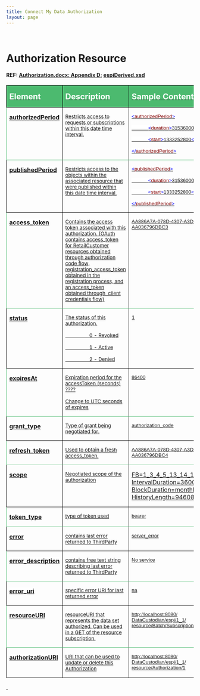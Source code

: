 ```yaml
---
title: Connect My Data Authorization
layout: page
---
```


<div>
<p><u></u>&nbsp;<u></u></p>
<h1>Authorization Resource</h1>
<h4>REF: <a href="http://osgug.ucaiug.org/sgsystems/OpenADE/Shared%20Documents/Testing%20and%20Certification/GreenButtonTestPlan/referenceMaterial/GreenButtonAuthorization.docx">Authorization.docx: Appendix D</a>; <a href="https://github.com/energyos/OpenESPI-Common-java/blob/master/etc/espiDerived.xsd">espiDerived.xsd</h4>
<table border="1" cellspacing="0" cellpadding="0" width="100%" style="border-collapse:collapse;border:none">
<thead>
<tr>
<td width="26%" valign="top" style="width:26.78%;border:solid windowtext 1.0pt;background:#4CBA6F;padding:0in 5.4pt 0in 5.4pt">
<p class="MsoNormal"><b><span style="font-size:16.0pt;color:white">Element</span></b><span style="font-size:16.0pt;color:white"><u></u><u></u></span></p>
</td>
<td width="31%" valign="top" style="width:31.94%;border:solid windowtext 1.0pt;border-left:none;background:#4CBA6F;padding:0in 5.4pt 0in 5.4pt">
<p class="MsoNormal"><b><span style="font-size:16.0pt;color:white">Description</span></b><span style="font-size:16.0pt;color:white"><u></u><u></u></span></p>
</td>
<td width="41%" valign="top" style="width:41.3%;border:solid windowtext 1.0pt;border-left:none;background:#4CBA6F;padding:0in 5.4pt 0in 5.4pt">
<p class="MsoNormal" style="text-align:justify"><b><span style="font-size:16.0pt;color:white">Sample Content</span></b><span style="font-size:16.0pt;color:white"><u></u><u></u></span></p>
</td>
</tr>
</thead>
<tbody>
<tr>
<td width="26%" valign="top" style="width:26.78%;border-top:none;border-left:solid #4CBA6F 1.0pt;border-bottom:solid #4CBA6F 1.0pt;border-right:solid windowtext 1.0pt;padding:0in 5.4pt 0in 5.4pt">
<p class="MsoNormal"><b><span style="background:white">authorizedPeriod</span><u></u><u></u></b></p>
</td>
<td width="31%" valign="top" style="width:31.94%;border-top:none;border-left:none;border-bottom:solid #4CBA6F 1.0pt;border-right:solid windowtext 1.0pt;padding:0in 5.4pt 0in 5.4pt">
<p class="MsoNormal"><span style="font-size:10.0pt">Restricts access to requests or subscriptions within this date time interval.<u></u><u></u></span></p>
</td>
<td width="41%" valign="top" style="width:41.3%;border-top:none;border-left:none;border-bottom:solid #4CBA6F 1.0pt;border-right:solid #4CBA6F 1.0pt;padding:0in 5.4pt 0in 5.4pt">
<p class="MsoNormal" style="text-align:justify;text-autospace:none">
<span style="font-size:10.0pt;font-family:Arial;color:blue;background:white">&lt;</span><span style="font-size:10.0pt;font-family:Arial;color:maroon;background:white">authorizedPeriod</span><span style="font-size:10.0pt;font-family:Arial;color:blue;background:white">&gt;</span><span style="font-size:10pt;font-family:Arial;background-color:white;background-repeat:initial initial"><u></u><u></u></span></p>
<p class="MsoNormal" style="text-align:justify;text-autospace:none">
<span style="font-size:10pt;font-family:Arial;background-color:white;background-repeat:initial initial">&nbsp;&nbsp;&nbsp;&nbsp;&nbsp;&nbsp;&nbsp;&nbsp;&nbsp;&nbsp;&nbsp;
</span><span style="font-size:10.0pt;font-family:Arial;color:blue;background:white">&lt;</span><span style="font-size:10.0pt;font-family:Arial;color:maroon;background:white">duration</span><span style="font-size:10.0pt;font-family:Arial;color:blue;background:white">&gt;</span><span style="font-size:10pt;font-family:Arial;background-color:white;background-repeat:initial initial">31536000</span><span style="font-size:10.0pt;font-family:Arial;color:blue;background:white">&lt;/</span><span style="font-size:10.0pt;font-family:Arial;color:maroon;background:white">duration</span><span style="font-size:10.0pt;font-family:Arial;color:blue;background:white">&gt;</span><span style="font-size:10pt;font-family:Arial;background-color:white;background-repeat:initial initial"><u></u><u></u></span></p>
<p class="MsoNormal" style="text-align:justify;text-autospace:none">
<span style="font-size:10pt;font-family:Arial;background-color:white;background-repeat:initial initial">&nbsp;&nbsp;&nbsp;&nbsp;&nbsp;&nbsp;&nbsp;&nbsp;&nbsp;&nbsp;&nbsp;
</span><span style="font-size:10.0pt;font-family:Arial;color:blue;background:white">&lt;</span><span style="font-size:10.0pt;font-family:Arial;color:maroon;background:white">start</span><span style="font-size:10.0pt;font-family:Arial;color:blue;background:white">&gt;</span><span style="font-size:10pt;font-family:Arial;background-color:white;background-repeat:initial initial">1333252800</span><span style="font-size:10.0pt;font-family:Arial;color:blue;background:white">&lt;/</span><span style="font-size:10.0pt;font-family:Arial;color:maroon;background:white">start</span><span style="font-size:10.0pt;font-family:Arial;color:blue;background:white">&gt;</span><span style="font-size:10pt;font-family:Arial;background-color:white;background-repeat:initial initial"><u></u><u></u></span></p>
<p class="MsoNormal" style="text-align:justify"><span style="font-size:10.0pt;font-family:Arial;color:blue;background:white">&lt;/</span><span style="font-size:10.0pt;font-family:Arial;color:maroon;background:white">authorizedPeriod</span><span style="font-size:10.0pt;font-family:Arial;color:blue;background:white">&gt;</span><span style="font-size:10.0pt"><u></u><u></u></span></p>
</td>
</tr>
<tr>
<td width="26%" valign="top" style="width:26.78%;border:solid windowtext 1.0pt;border-top:none;padding:0in 5.4pt 0in 5.4pt">
<p class="MsoNormal"><b><span style="background:white">publishedPeriod</span><u></u><u></u></b></p>
</td>
<td width="31%" valign="top" style="width:31.94%;border-top:none;border-left:none;border-bottom:solid windowtext 1.0pt;border-right:solid windowtext 1.0pt;padding:0in 5.4pt 0in 5.4pt">
<p class="MsoNormal"><span style="font-size:10.0pt">Restricts access to the objects within the associated resource that were published within this date time interval.<u></u><u></u></span></p>
</td>
<td width="41%" valign="top" style="width:41.3%;border-top:none;border-left:none;border-bottom:solid windowtext 1.0pt;border-right:solid windowtext 1.0pt;padding:0in 5.4pt 0in 5.4pt">
<p class="MsoNormal" style="text-align:justify;text-autospace:none">
<span style="font-size:10.0pt;font-family:Arial;color:blue;background:white">&lt;</span><span style="font-size:10.0pt;font-family:Arial;color:maroon;background:white">publishedPeriod</span><span style="font-size:10.0pt;font-family:Arial;color:blue;background:white">&gt;</span><span style="font-size:10pt;font-family:Arial;background-color:white;background-repeat:initial initial"><u></u><u></u></span></p>
<p class="MsoNormal" style="text-align:justify;text-autospace:none">
<span style="font-size:10pt;font-family:Arial;background-color:white;background-repeat:initial initial">&nbsp;&nbsp;&nbsp;&nbsp;&nbsp;&nbsp;&nbsp;&nbsp;&nbsp;&nbsp;&nbsp;
</span><span style="font-size:10.0pt;font-family:Arial;color:blue;background:white">&lt;</span><span style="font-size:10.0pt;font-family:Arial;color:maroon;background:white">duration</span><span style="font-size:10.0pt;font-family:Arial;color:blue;background:white">&gt;</span><span style="font-size:10pt;font-family:Arial;background-color:white;background-repeat:initial initial">31536000</span><span style="font-size:10.0pt;font-family:Arial;color:blue;background:white">&lt;/</span><span style="font-size:10.0pt;font-family:Arial;color:maroon;background:white">duration</span><span style="font-size:10.0pt;font-family:Arial;color:blue;background:white">&gt;</span><span style="font-size:10pt;font-family:Arial;background-color:white;background-repeat:initial initial"><u></u><u></u></span></p>
<p class="MsoNormal" style="text-align:justify;text-autospace:none">
<span style="font-size:10pt;font-family:Arial;background-color:white;background-repeat:initial initial">&nbsp;&nbsp;&nbsp;&nbsp;&nbsp;&nbsp;&nbsp;&nbsp;&nbsp;&nbsp;&nbsp;
</span><span style="font-size:10.0pt;font-family:Arial;color:blue;background:white">&lt;</span><span style="font-size:10.0pt;font-family:Arial;color:maroon;background:white">start</span><span style="font-size:10.0pt;font-family:Arial;color:blue;background:white">&gt;</span><span style="font-size:10pt;font-family:Arial;background-color:white;background-repeat:initial initial">1333252800</span><span style="font-size:10.0pt;font-family:Arial;color:blue;background:white">&lt;/</span><span style="font-size:10.0pt;font-family:Arial;color:maroon;background:white">start</span><span style="font-size:10.0pt;font-family:Arial;color:blue;background:white">&gt;</span><span style="font-size:10pt;font-family:Arial;background-color:white;background-repeat:initial initial"><u></u><u></u></span></p>
<p class="MsoNormal" style="text-align:justify"><span style="font-size:10.0pt;font-family:Arial;color:blue;background:white">&lt;/</span><span style="font-size:10.0pt;font-family:Arial;color:maroon;background:white">publishedPeriod</span><span style="font-size:10.0pt;font-family:Arial;color:blue;background:white">&gt;</span><span style="font-size:10.0pt"><u></u><u></u></span></p>
</td>
</tr>
<tr>
<td width="26%" valign="top" style="width:26.78%;border-top:none;border-left:solid #4CBA6F 1.0pt;border-bottom:solid #4CBA6F 1.0pt;border-right:solid windowtext 1.0pt;padding:0in 5.4pt 0in 5.4pt">
<p class="MsoNormal"><b><span style="background:white">access_token</span><u></u><u></u></b></p>
</td>
<td width="31%" valign="top" style="width:31.94%;border-top:none;border-left:none;border-bottom:solid #4CBA6F 1.0pt;border-right:solid windowtext 1.0pt;padding:0in 5.4pt 0in 5.4pt">
<p class="MsoNormal"><span style="font-size:10.0pt">Contains the access token associated with this authorization. (OAuth contains access_token for RetailCustomer resources obtained through authorization code flow, registration_access_token
obtained in the registration process, and an access_token obtained through&nbsp; client credentials flow)<u></u><u></u></span></p>
</td>
<td width="41%" valign="top" style="width:41.3%;border-top:none;border-left:none;border-bottom:solid #4CBA6F 1.0pt;border-right:solid #4CBA6F 1.0pt;padding:0in 5.4pt 0in 5.4pt">
<p class="MsoNormal" style="text-align:justify"><span style="font-size:10pt;font-family:Arial;background-color:white;background-repeat:initial initial">AA886A7A-078D-4307-A3D9-<wbr>AA036796DBC3</span><span style="font-size:10.0pt"><u></u><u></u></span></p>
</td>
</tr>
<tr>
<td width="26%" valign="top" style="width:26.78%;border:solid windowtext 1.0pt;border-top:none;padding:0in 5.4pt 0in 5.4pt">
<p class="MsoNormal"><b><span style="background:white">status</span><u></u><u></u></b></p>
</td>
<td width="31%" valign="top" style="width:31.94%;border-top:none;border-left:none;border-bottom:solid windowtext 1.0pt;border-right:solid windowtext 1.0pt;padding:0in 5.4pt 0in 5.4pt">
<p class="MsoNormal"><span style="font-size:10.0pt">The status of this authorization.<u></u><u></u></span></p>
<p class="MsoNormal"><span style="font-size:10.0pt">&nbsp;&nbsp;&nbsp;&nbsp;&nbsp;&nbsp;&nbsp;&nbsp;&nbsp;&nbsp;&nbsp;&nbsp;&nbsp;&nbsp;&nbsp;&nbsp;&nbsp; 0 - Revoked<u></u><u></u></span></p>
<p class="MsoNormal"><span style="font-size:10.0pt">&nbsp;&nbsp;&nbsp;&nbsp;&nbsp;&nbsp;&nbsp;&nbsp;&nbsp;&nbsp;&nbsp;&nbsp;&nbsp;&nbsp;&nbsp;&nbsp;&nbsp; 1 - Active<u></u><u></u></span></p>
<p class="MsoNormal"><span style="font-size:10.0pt">&nbsp;&nbsp;&nbsp;&nbsp;&nbsp;&nbsp;&nbsp;&nbsp;&nbsp;&nbsp;&nbsp;&nbsp;&nbsp;&nbsp;&nbsp;&nbsp;&nbsp; 2 - Denied<u></u><u></u></span></p>
</td>
<td width="41%" valign="top" style="width:41.3%;border-top:none;border-left:none;border-bottom:solid windowtext 1.0pt;border-right:solid windowtext 1.0pt;padding:0in 5.4pt 0in 5.4pt">
<p class="MsoNormal" style="text-align:justify"><span style="font-size:10.0pt">1<u></u><u></u></span></p>
</td>
</tr>
<tr>
<td width="26%" valign="top" style="width:26.78%;border-top:none;border-left:solid #4CBA6F 1.0pt;border-bottom:solid #4CBA6F 1.0pt;border-right:solid windowtext 1.0pt;padding:0in 5.4pt 0in 5.4pt">
<p class="MsoNormal"><b>expiresAt<u></u><u></u></b></p>
</td>
<td width="31%" valign="top" style="width:31.94%;border-top:none;border-left:none;border-bottom:solid #4CBA6F 1.0pt;border-right:solid windowtext 1.0pt;padding:0in 5.4pt 0in 5.4pt">
<p class="MsoNormal"><span style="font-size:10.0pt">Expiration period for the accessToken (seconds) ????<u></u><u></u></span></p>
<p class="MsoNormal"><span style="font-size:10.0pt">Change to UTC seconds of expires<u></u><u></u></span></p>
</td>
<td width="41%" valign="top" style="width:41.3%;border-top:none;border-left:none;border-bottom:solid #4CBA6F 1.0pt;border-right:solid #4CBA6F 1.0pt;padding:0in 5.4pt 0in 5.4pt">
<p class="MsoNormal" style="text-align:justify"><span style="font-size:10pt;font-family:Arial;background-color:white;background-repeat:initial initial">86400</span><span style="font-size:10.0pt"><u></u><u></u></span></p>
</td>
</tr>
<tr>
<td width="26%" valign="top" style="width:26.78%;border:solid windowtext 1.0pt;border-top:none;padding:0in 5.4pt 0in 5.4pt">
<p class="MsoNormal"><b><span style="background:white">grant_type</span><u></u><u></u></b></p>
</td>
<td width="31%" valign="top" style="width:31.94%;border-top:none;border-left:none;border-bottom:solid windowtext 1.0pt;border-right:solid windowtext 1.0pt;padding:0in 5.4pt 0in 5.4pt">
<p class="MsoNormal"><span style="font-size:10.0pt">Type of grant being negotiated for.<u></u><u></u></span></p>
</td>
<td width="41%" valign="top" style="width:41.3%;border-top:none;border-left:none;border-bottom:solid windowtext 1.0pt;border-right:solid windowtext 1.0pt;padding:0in 5.4pt 0in 5.4pt">
<p class="MsoNormal" style="text-align:justify"><span style="font-size:10pt;font-family:Arial;background-color:white;background-repeat:initial initial">authorization_code</span><span style="font-size:10.0pt"><u></u><u></u></span></p>
</td>
</tr>
<tr>
<td width="26%" valign="top" style="width:26.78%;border-top:none;border-left:solid #4CBA6F 1.0pt;border-bottom:solid #4CBA6F 1.0pt;border-right:solid windowtext 1.0pt;padding:0in 5.4pt 0in 5.4pt">
<p class="MsoNormal"><b><span style="background:white">refresh_token</span><u></u><u></u></b></p>
</td>
<td width="31%" valign="top" style="width:31.94%;border-top:none;border-left:none;border-bottom:solid #4CBA6F 1.0pt;border-right:solid windowtext 1.0pt;padding:0in 5.4pt 0in 5.4pt">
<p class="MsoNormal"><span style="font-size:10.0pt">Used to obtain a fresh access_token.<u></u><u></u></span></p>
</td>
<td width="41%" valign="top" style="width:41.3%;border-top:none;border-left:none;border-bottom:solid #4CBA6F 1.0pt;border-right:solid #4CBA6F 1.0pt;padding:0in 5.4pt 0in 5.4pt">
<p class="MsoNormal" style="text-align:justify"><span style="font-size:10pt;font-family:Arial;background-color:white;background-repeat:initial initial">AA886A7A-078D-4307-A3D9-<wbr>AA036796DBC4</span><span style="font-size:10.0pt"><u></u><u></u></span></p>
</td>
</tr>
<tr>
<td width="26%" valign="top" style="width:26.78%;border:solid windowtext 1.0pt;border-top:none;padding:0in 5.4pt 0in 5.4pt">
<p class="MsoNormal"><b>scope<u></u><u></u></b></p>
</td>
<td width="31%" valign="top" style="width:31.94%;border-top:none;border-left:none;border-bottom:solid windowtext 1.0pt;border-right:solid windowtext 1.0pt;padding:0in 5.4pt 0in 5.4pt">
<p class="MsoNormal"><span style="font-size:10.0pt">Negotiated scope of the authorization<u></u><u></u></span></p>
</td>
<td width="41%" valign="top" style="width:41.3%;border-top:none;border-left:none;border-bottom:solid windowtext 1.0pt;border-right:solid windowtext 1.0pt;padding:0in 5.4pt 0in 5.4pt">
<p class="MsoNormal" style="text-align:justify">FB=1_3_4_5_13_14_15_19_37_39;<wbr>IntervalDuration=3600;<wbr>BlockDuration=monthly;<wbr>HistoryLength=94608000<span style="font-size:10.0pt"><u></u><u></u></span></p>
</td>
</tr>
<tr>
<td width="26%" valign="top" style="width:26.78%;border-top:none;border-left:solid #4CBA6F 1.0pt;border-bottom:solid #4CBA6F 1.0pt;border-right:solid windowtext 1.0pt;padding:0in 5.4pt 0in 5.4pt">
<p class="MsoNormal"><b><span style="background:white">token_type</span><u></u><u></u></b></p>
</td>
<td width="31%" valign="top" style="width:31.94%;border-top:none;border-left:none;border-bottom:solid #4CBA6F 1.0pt;border-right:solid windowtext 1.0pt;padding:0in 5.4pt 0in 5.4pt">
<p class="MsoNormal"><span style="font-size:10.0pt">type of token used<u></u><u></u></span></p>
</td>
<td width="41%" valign="top" style="width:41.3%;border-top:none;border-left:none;border-bottom:solid #4CBA6F 1.0pt;border-right:solid #4CBA6F 1.0pt;padding:0in 5.4pt 0in 5.4pt">
<p class="MsoNormal" style="text-align:justify"><span style="font-size:10pt;font-family:Arial;background-color:white;background-repeat:initial initial">bearer</span><span style="font-size:10.0pt"><u></u><u></u></span></p>
</td>
</tr>
<tr>
<td width="26%" valign="top" style="width:26.78%;border:solid windowtext 1.0pt;border-top:none;padding:0in 5.4pt 0in 5.4pt">
<p class="MsoNormal"><b><span style="background:white">error</span><u></u><u></u></b></p>
</td>
<td width="31%" valign="top" style="width:31.94%;border-top:none;border-left:none;border-bottom:solid windowtext 1.0pt;border-right:solid windowtext 1.0pt;padding:0in 5.4pt 0in 5.4pt">
<p class="MsoNormal"><span style="font-size:10.0pt">contains last error returned to ThirdParty<u></u><u></u></span></p>
</td>
<td width="41%" valign="top" style="width:41.3%;border-top:none;border-left:none;border-bottom:solid windowtext 1.0pt;border-right:solid windowtext 1.0pt;padding:0in 5.4pt 0in 5.4pt">
<p class="MsoNormal" style="text-align:justify"><span style="font-size:10pt;font-family:Arial;background-color:white;background-repeat:initial initial">server_error</span><span style="font-size:10.0pt"><u></u><u></u></span></p>
</td>
</tr>
<tr>
<td width="26%" valign="top" style="width:26.78%;border-top:none;border-left:solid #4CBA6F 1.0pt;border-bottom:solid #4CBA6F 1.0pt;border-right:solid windowtext 1.0pt;padding:0in 5.4pt 0in 5.4pt">
<p class="MsoNormal"><b><span style="background:white">error_description</span><u></u><u></u></b></p>
</td>
<td width="31%" valign="top" style="width:31.94%;border-top:none;border-left:none;border-bottom:solid #4CBA6F 1.0pt;border-right:solid windowtext 1.0pt;padding:0in 5.4pt 0in 5.4pt">
<p class="MsoNormal"><span style="font-size:10.0pt">contains free text string describing last error returned to ThirdParty<u></u><u></u></span></p>
</td>
<td width="41%" valign="top" style="width:41.3%;border-top:none;border-left:none;border-bottom:solid #4CBA6F 1.0pt;border-right:solid #4CBA6F 1.0pt;padding:0in 5.4pt 0in 5.4pt">
<p class="MsoNormal" style="text-align:justify"><span style="font-size:10pt;font-family:Arial;background-color:white;background-repeat:initial initial">No service</span><span style="font-size:10.0pt"><u></u><u></u></span></p>
</td>
</tr>
<tr>
<td width="26%" valign="top" style="width:26.78%;border:solid windowtext 1.0pt;border-top:none;padding:0in 5.4pt 0in 5.4pt">
<p class="MsoNormal"><b><span style="background:white">error_uri</span><u></u><u></u></b></p>
</td>
<td width="31%" valign="top" style="width:31.94%;border-top:none;border-left:none;border-bottom:solid windowtext 1.0pt;border-right:solid windowtext 1.0pt;padding:0in 5.4pt 0in 5.4pt">
<p class="MsoNormal"><span style="font-size:10.0pt">specific error URI for last returned error<u></u><u></u></span></p>
</td>
<td width="41%" valign="top" style="width:41.3%;border-top:none;border-left:none;border-bottom:solid windowtext 1.0pt;border-right:solid windowtext 1.0pt;padding:0in 5.4pt 0in 5.4pt">
<p class="MsoNormal" style="text-align:justify"><span style="font-size:10pt;font-family:Arial;background-color:white;background-repeat:initial initial">na</span><span style="font-size:10.0pt"><u></u><u></u></span></p>
</td>
</tr>
<tr>
<td width="26%" valign="top" style="width:26.78%;border-top:none;border-left:solid #4CBA6F 1.0pt;border-bottom:solid #4CBA6F 1.0pt;border-right:solid windowtext 1.0pt;padding:0in 5.4pt 0in 5.4pt">
<p class="MsoNormal"><b><span style="background:white">resourceURI</span><u></u><u></u></b></p>
</td>
<td width="31%" valign="top" style="width:31.94%;border-top:none;border-left:none;border-bottom:solid #4CBA6F 1.0pt;border-right:solid windowtext 1.0pt;padding:0in 5.4pt 0in 5.4pt">
<p class="MsoNormal"><span style="font-size:10.0pt">resourceURI that represents the data set authorized. Can be used in a GET of the resource subscription.<u></u><u></u></span></p>
</td>
<td width="41%" valign="top" style="width:41.3%;border-top:none;border-left:none;border-bottom:solid #4CBA6F 1.0pt;border-right:solid #4CBA6F 1.0pt;padding:0in 5.4pt 0in 5.4pt">
<p class="MsoNormal" style="text-align:justify"><span style="font-size:10pt;font-family:Arial;background-color:white;background-repeat:initial initial"><a href="http://localhost:8080/DataCustodian/espi/1_1/resource/Batch/Subscription/1" target="_blank">http://localhost:8080/<wbr>DataCustodian/espi/1_1/<wbr>resource/Batch/Subscription/1</a></span><span style="font-size:10.0pt"><u></u><u></u></span></p>
</td>
</tr>
<tr>
<td width="26%" valign="top" style="width:26.78%;border:solid windowtext 1.0pt;border-top:none;padding:0in 5.4pt 0in 5.4pt">
<p class="MsoNormal"><b><span style="background:white">authorizationURI</span><u></u><u></u></b></p>
</td>
<td width="31%" valign="top" style="width:31.94%;border-top:none;border-left:none;border-bottom:solid windowtext 1.0pt;border-right:solid windowtext 1.0pt;padding:0in 5.4pt 0in 5.4pt">
<p class="MsoNormal"><span style="font-size:10.0pt">URI that can be used to update or delete this Authorization<u></u><u></u></span></p>
</td>
<td width="41%" valign="top" style="width:41.3%;border-top:none;border-left:none;border-bottom:solid windowtext 1.0pt;border-right:solid windowtext 1.0pt;padding:0in 5.4pt 0in 5.4pt">
<p class="MsoNormal" style="text-align:justify"><span style="font-size:10pt;font-family:Arial;background-color:white;background-repeat:initial initial"><a href="http://localhost:8080/DataCustodian/espi/1_1/resource/Authorization/1" target="_blank">http://localhost:8080/<wbr>DataCustodian/espi/1_1/<wbr>resource/Authorization/1</a></span><span style="font-size:10.0pt"><u></u><u></u></span></p>
</td>
</tr>
</tbody>
</table>
<p><u></u>&nbsp;<u></u></p>
</div>

